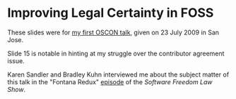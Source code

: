 Improving Legal Certainty in FOSS
=================================

These slides were for [my first OSCON
talk](http://conferences.oreilly.com/oscon/oscon2009/public/schedule/detail/8460),
given on 23 July 2009 in San Jose.

Slide 15 is notable in hinting at my struggle over the contributor
agreement issue.

Karen Sandler and Bradley Kuhn interviewed me about the subject matter
of this talk in the "Fontana Redux"
[episode](https://www.softwarefreedom.org/podcast/2010/jan/05/0x1E/)
of the *Software Freedom Law Show*.

